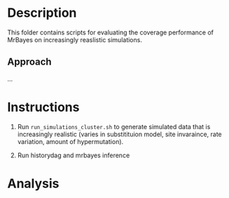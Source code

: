 # Description

This folder contains scripts for evaluating the coverage performance of MrBayes on increasingly reaslistic simulations.

## Approach
...


# Instructions

1. Run `run_simulations_cluster.sh` to generate simulated data that is increasingly realistic (varies in substitituion model, site invaraince, rate variation, amount of hypermutation).

2. Run historydag and mrbayes inference

# Analysis


